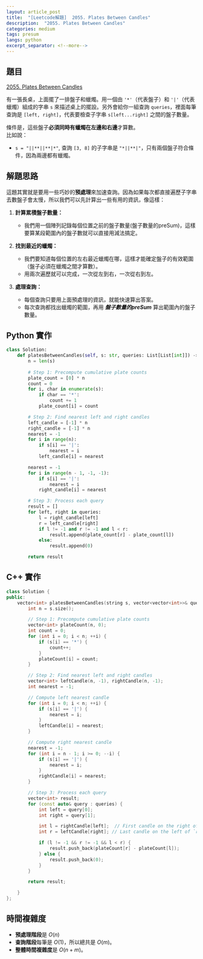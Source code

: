 ```yaml
---
layout: article_post
title:  "[Leetcode解題]  2055. Plates Between Candles"
description:  "2055. Plates Between Candles"
categories: medium
tags: presum
langs: python
excerpt_separator: <!--more-->
---
```


## 題目

[2055. Plates Between Candles](https://leetcode.com/problems/plates-between-candles/)

有一張長桌，上面擺了一排盤子和蠟燭。用一個由 `'*'`（代表盤子）和 `'|'`（代表蠟燭）組成的字串 `s` 來描述桌上的擺設。另外會給你一組查詢 `queries`，裡面每筆查詢是 `[left, right]`，代表要檢查子字串 `s[left...right]` 之間的盤子數量。

條件是，這些盤子**必須同時有蠟燭在左邊和右邊**才算數。  
比如說：  
- `s = "||**||**|*"`, 查詢 `[3, 8]` 的子字串是 `"*||**|"`，只有兩個盤子符合條件，因為兩邊都有蠟燭。
<!--more-->

## 解題思路

這題其實就是要用一些巧妙的**預處理**來加速查詢。因為如果每次都直接遍歷子字串去數盤子會太慢，所以我們可以先計算出一些有用的資訊，像這樣：

1. **計算累積盤子數量：**
   - 我們用一個陣列記錄每個位置之前的盤子數量(盤子數量的preSum)，這樣要算某段範圍內的盤子數就可以直接用減法搞定。

2. **找到最近的蠟燭：**
   - 我們要知道每個位置的左右最近蠟燭在哪，這樣才能確定盤子的有效範圍（盤子必須在蠟燭之間才算數）。
   - 用兩次遍歷就可以完成，一次從左到右，一次從右到左。

3. **處理查詢：**
   - 每個查詢只要用上面預處理的資訊，就能快速算出答案。
   - 每次查詢都找出蠟燭的範圍，再用 ***盤子數量的preSum*** 算出範圍內的盤子數量。



## Python 實作
```python
class Solution:
    def platesBetweenCandles(self, s: str, queries: List[List[int]]) -> List[int]:
        n = len(s)
        
        # Step 1: Precompute cumulative plate counts
        plate_count = [0] * n
        count = 0
        for i, char in enumerate(s):
            if char == '*':
                count += 1
            plate_count[i] = count

        # Step 2: Find nearest left and right candles
        left_candle = [-1] * n
        right_candle = [-1] * n
        nearest = -1
        for i in range(n):
            if s[i] == '|':
                nearest = i
            left_candle[i] = nearest

        nearest = -1
        for i in range(n - 1, -1, -1):
            if s[i] == '|':
                nearest = i
            right_candle[i] = nearest

        # Step 3: Process each query
        result = []
        for left, right in queries:
            l = right_candle[left]
            r = left_candle[right]
            if l != -1 and r != -1 and l < r:
                result.append(plate_count[r] - plate_count[l])
            else:
                result.append(0)

        return result
```

## C++ 實作
```cpp
class Solution {
public:
    vector<int> platesBetweenCandles(string s, vector<vector<int>>& queries) {
        int n = s.size();

        // Step 1: Precompute cumulative plate counts
        vector<int> plateCount(n, 0);
        int count = 0;
        for (int i = 0; i < n; ++i) {
            if (s[i] == '*') {
                count++;
            }
            plateCount[i] = count;
        }

        // Step 2: Find nearest left and right candles
        vector<int> leftCandle(n, -1), rightCandle(n, -1);
        int nearest = -1;

        // Compute left nearest candle
        for (int i = 0; i < n; ++i) {
            if (s[i] == '|') {
                nearest = i;
            }
            leftCandle[i] = nearest;
        }

        // Compute right nearest candle
        nearest = -1;
        for (int i = n - 1; i >= 0; --i) {
            if (s[i] == '|') {
                nearest = i;
            }
            rightCandle[i] = nearest;
        }

        // Step 3: Process each query
        vector<int> result;
        for (const auto& query : queries) {
            int left = query[0];
            int right = query[1];

            int l = rightCandle[left];  // First candle on the right of `left`
            int r = leftCandle[right]; // Last candle on the left of `right`

            if (l != -1 && r != -1 && l < r) {
                result.push_back(plateCount[r] - plateCount[l]);
            } else {
                result.push_back(0);
            }
        }

        return result;

    }
};
```

## 時間複雜度
- **預處理階段**是 $O(n)$
- **查詢階段**每筆是 $O(1)$，所以總共是 $O(m)$。  
- **整體時間複雜度**是 $O(n + m)$。